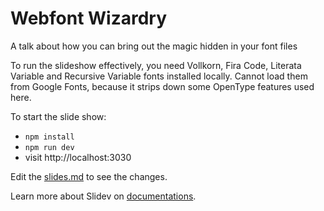 # Webfont Wizardry

A talk about how you can bring out the magic hidden in your font files

To run the slideshow effectively, you need Vollkorn, Fira Code, Literata Variable and Recursive Variable fonts installed locally. Cannot load them from Google Fonts, because it strips down some OpenType features used here.

To start the slide show:

- `npm install`
- `npm run dev`
- visit http://localhost:3030

Edit the [slides.md](./slides.md) to see the changes.

Learn more about Slidev on [documentations](https://sli.dev/).
